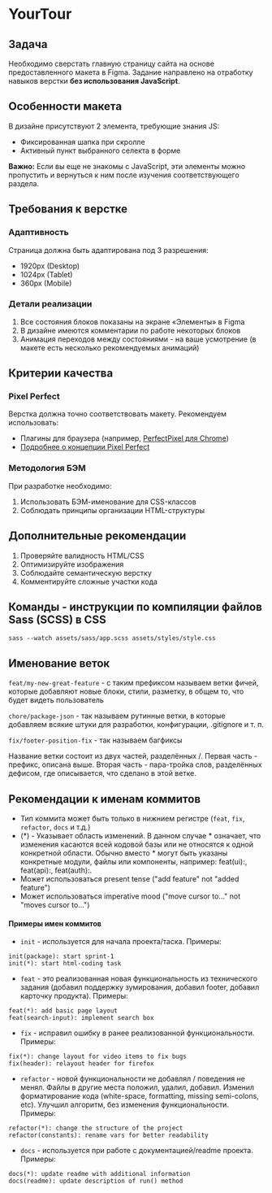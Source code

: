 # YourTour

## Задача

Необходимо сверстать главную страницу сайта на основе предоставленного макета в Figma. Задание направлено на отработку навыков верстки **без использования JavaScript**.

## Особенности макета

В дизайне присутствуют 2 элемента, требующие знания JS:

- Фиксированная шапка при скролле
- Активный пункт выбранного селекта в форме

**Важно:** Если вы еще не знакомы с JavaScript, эти элементы можно пропустить и вернуться к ним после изучения соответствующего раздела.

## Требования к верстке

### Адаптивность

Страница должна быть адаптирована под 3 разрешения:

- 1920px (Desktop)
- 1024px (Tablet)
- 360px (Mobile)

### Детали реализации

1. Все состояния блоков показаны на экране «Элементы» в Figma
2. В дизайне имеются комментарии по работе некоторых блоков
3. Анимация переходов между состояниями - на ваше усмотрение (в макете есть несколько рекомендуемых анимаций)

## Критерии качества

### Pixel Perfect

Верстка должна точно соответствовать макету. Рекомендуем использовать:

- Плагины для браузера (например, [PerfectPixel для Chrome](https://chrome.google.com/webstore/detail/perfectpixel-by-welldonec/dkaagdgjmgdmbnecmcefdhjekcoceebi))
- [Подробнее о концепции Pixel Perfect](https://htmlacademy.ru/blog/css/pixel-perfect)

### Методология БЭМ

При разработке необходимо:

1. Использовать БЭМ-именование для CSS-классов
2. Соблюдать принципы организации HTML-структуры

## Дополнительные рекомендации

1. Проверяйте валидность HTML/CSS
2. Оптимизируйте изображения
3. Соблюдайте семантическую верстку
4. Комментируйте сложные участки кода

## Команды - инструкции по компиляции файлов Sass (SCSS) в CSS

`sass --watch assets/sass/app.scss assets/styles/style.css `

## Именование веток

`feat/my-new-great-feature` - с таким префиксом называем ветки фичей, которые добавляют новые блоки, стили, разметку, в общем то, что будет видеть пользователь

`chore/package-json` - так называем рутинные ветки, в которые добавляем всякие штуки для разработки, конфигурации, .gitignore и т. п.

`fix/footer-position-fix` - так называем багфиксы

Название ветки состоит из двух частей, разделённых /. Первая часть - префикс, описана выше. Вторая часть - пара-тройка слов, разделённых дефисом, где описывается, что сделано в этой ветке.

## Рекомендации к именам коммитов

- Тип коммита может быть только в нижнием регистре (`feat`, `fix`, `refactor`, `docs` и т.д.)
- (\*) - Указывает область изменений.
  В данном случае \* означает, что изменения касаются всей кодовой базы или не относятся к одной конкретной области.
  Обычно вместо \* могут быть указаны конкретные модули, файлы или компоненты, например: feat(ui):, feat(api):, feat(auth):.
- Может использоваться present tense ("add feature" not "added feature")
- Может использоваться imperative mood ("move cursor to..." not "moves cursor to...")

#### Примеры имен коммитов

- `init` - используется для начала проекта/таска. Примеры:

```
init(package): start sprint-1
init(*): start html-coding task
```

- `feat` - это реализованная новая функциональность из технического задания (добавил поддержку зумирования, добавил footer, добавил карточку продукта). Примеры:

```
feat(*): add basic page layout
feat(search-input): implement search box
```

- `fix` - исправил ошибку в ранее реализованной функциональности. Примеры:

```
fix(*): change layout for video items to fix bugs
fix(header): relayout header for firefox
```

- `refactor` - новой функциональности не добавлял / поведения не менял. Файлы в другие места положил, удалил, добавил. Изменил форматирование кода (white-space, formatting, missing semi-colons, etc). Улучшил алгоритм, без изменения функциональности. Примеры:

```
refactor(*): change the structure of the project
refactor(constants): rename vars for better readability
```

- `docs` - используется при работе с документацией/readme проекта. Примеры:

```
docs(*): update readme with additional information
docs(readme): update description of run() method
```
